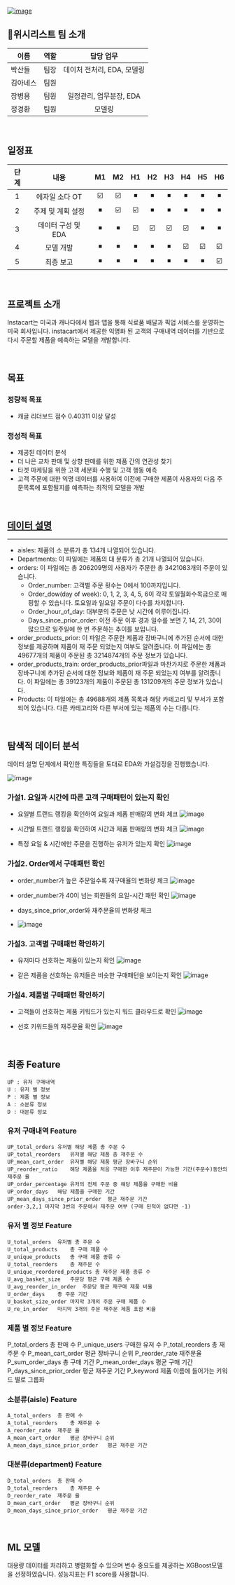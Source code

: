 [![image](https://user-images.githubusercontent.com/95989232/166428931-1ee9948f-cc1c-42a2-b0a9-47dae9b8b90d.png)](https://www.kaggle.com/competitions/instacart-market-basket-analysis/overview)

## 🛒위시리스트 팀 소개
|이름|역할|담당 업무|
|---|---|:---:|
|박산들|팀장|데이처 전처리, EDA, 모델링|
|김아네스|팀원|||
|장병용|팀원|일정관리, 업무분장, EDA|
|정경환|팀원|모델링|

<br/>

## 일정표
|단계|내용|M1|M2|H1|H2|H3|H4|H5|H6|  
|:---:|:-----:|:---:|:---:|:---:|:---:|:---:|:---:|:---:|:---:|  
|1|에자일 소다 OT|☑️|☑️|◾|◾|◾|◾|◾|◾|  
|2|주제 및 계획 설정|◾|☑️|☑️|◾|◾|◾|◾|◾|  
|3|데이터 구성 및 EDA|◾|◾|☑️|☑️|☑️|☑️|◾|◾|   
|4|모델 개발|◾|◾|◾|◾|◾|☑️|☑️|☑️|   
|5|최종 보고|◾|◾|◾|◾|◾|◾|◾|☑️|

<br/>

## 프로젝트 소개

Instacart는 미국과 캐나다에서 웹과 앱을 통해 식료품 배달과 픽업 서비스를 운영하는 미국 회사입니다. instacart에서 제공한 익명화 된 고객의 구매내역 데이터를 기반으로 다시 주문할 제품을 예측하는 모델을 개발합니다.

<br/>

## 목표
### 정량적 목표
- 캐글 리더보드 점수 0.40311 이상 달성
### 정성적 목표
- 제공된 데이터 분석
- 더 나은 교차 판매 및 상향 판매를 위한 제품 간의 연관성 찾기
- 타겟 마케팅을 위한 고객 세분화 수행 및 고객 행동 예측
- 고객 주문에 대한 익명 데이터를 사용하여 이전에 구매한 제품이 사용자의 다음 주문목록에 포함될지를 예측하는 최적의 모델을 개발

<br/>

## [데이터 설명](https://www.kaggle.com/competitions/instacart-market-basket-analysis/data)
***

- aisles: 제품의 소 분류가 총 134개 나열되어 있습니다.
- Departments: 이 파일에는 제품의 대 분류가 총 21개 나열되어 있습니다.
- orders: 이 파일에는 총 206209명의 사용자가 주문한 총 3421083개의 주문이 있습니다.
    - Order_number: 고객별 주문 횟수는 0에서 100까지입니다.
    - Order_dow(day of week): 0, 1, 2, 3, 4, 5, 6이 각각 토일월화수목금으로 매핑할 수 있습니다. 토요일과 일요일 주문이 다수를 차지합니다.
    - Order_hour_of_day: 대부분의 주문은 낮 시간에 이루어집니다.
    - Days_since_prior_order: 이전 주문 이후 경과 일수를 보면 7, 14, 21, 30이 많으므로 일주일에 한 번 주문하는 추이를 보입니다.
- order_products_prior: 이 파일은 주문한 제품과 장바구니에 추가된 순서에 대한 정보를 제공하며 제품이 재 주문 되었는지 여부도 알려줍니다. 이 파일에는 총 49677개의 제품이 주문된 총 3214874개의 주문 정보가 있습니다.
- order_products_train: order_products_prior파일과 마찬가지로 주문한 제품과 장바구니에 추가된 순서에 대한 정보와 제품이 재 주문 되었는지 여부를 알려줍니다. 이 파일에는 총 39123개의 제품이 주문된 총 131209개의 주문 정보가 있습니다.
- Products: 이 파일에는 총 49688개의 제품 목록과 해당 카테고리 및 부서가 포함되어 있습니다. 다른 카테고리와 다른 부서에 있는 제품의 수는 다릅니다.

<br/>

## 탐색적 데이터 분석

데이터 설명 단계에서 확인한 특징들을 토대로 EDA와 가설검정을 진행했습니다.

![image](https://user-images.githubusercontent.com/69462995/172520774-1098403a-a62e-4c96-a70a-0430e17db306.png)

### 가설1. 요일과 시간에 따른 고객 구매패턴이 있는지 확인
* 요일별 트랜드 랭킹을 확인하여 요일과 제품 판매량의 변화 체크
![image](https://user-images.githubusercontent.com/69462995/172520920-fb29b811-db73-47b9-8024-743597b2183d.png)

* 시간별 트랜드 랭킹을 확인하여 시간과 제품 판매량의 변화 체크
![image](https://user-images.githubusercontent.com/69462995/172520935-662b96b5-f025-4b58-af81-e76ce3c371f5.png)

* 특정 요일 & 시간에만 주문을 진행하는 유저가 있는지 확인
![image](https://user-images.githubusercontent.com/69462995/172521868-87332421-179a-4796-877c-1afe94e83e0a.png)


### 가설2. Order에서 구매패턴 확인
* order_number가 높은 주문일수록 재구매율의 변화량 체크
![image](https://user-images.githubusercontent.com/69462995/172521479-81b18df9-51c4-4648-9e18-1db471019eda.png)

* order_number가 40이 넘는 회원들의 요일-시간 패턴 확인
![image](https://user-images.githubusercontent.com/69462995/172522206-6e73b080-dc18-4b98-bde7-90e5de5396aa.png)

* days_since_prior_order와 재주문율의 변화량 체크
* ![image](https://user-images.githubusercontent.com/69462995/172522432-7e5406d5-af61-454f-beea-c124fc9a5b63.png)

### 가설3. 고객별 구매패턴 확인하기
* 유저마다 선호하는 제품이 있는지 확인
![image](https://user-images.githubusercontent.com/69462995/172522530-f435c08c-6e98-4bc6-867b-05f8cc61c0f6.png)

* 같은 제품을 선호하는 유저들은 비슷한 구매패턴을 보이는지 확인
![image](https://user-images.githubusercontent.com/69462995/172523104-b4677cb6-0a1d-4cf2-a897-2086f9dc2222.png)

### 가설4. 제품별 구매패턴 확인하기
* 고객들이 선호하는 제품 키워드가 있는지 워드 클라우드로 확인
![image](https://user-images.githubusercontent.com/69462995/172523495-d60698a1-1fa0-4766-bbfd-42f340ac9d4c.png)

* 선호 키워드들의 재주문율 확인
![image](https://user-images.githubusercontent.com/69462995/172523553-ca9d92be-e172-4bc0-be44-f3f6f7f4ef91.png)

<br/>

## 최종 Feature
```
UP : 유저 구매내역
U : 유저 별 정보
P : 제품 별 정보
A : 소분류 정보
D : 대분류 정보
```

### 유저 구매내역 Feature
```
UP_total_orders	유저별 해당 제품 총 주문 수
UP_total_reorders	유저별 해당 제품 총 재주문 수
UP_mean_cart_order	유저별 해당 제품 평균 장바구니 순위
UP_reorder_ratio	해당 제품을 처음 구매한 이후 재주문이 가능한 기간(주문수)동안의 재주문 율
UP_order_percentage	유저의 전체 주문 중 해당 제품을 구매한 비율
UP_order_days	해당 제품을 구매한 기간
UP_mean_days_since_prior_order	평균 재주문 기간
order-3,2,1	마지막 3번의 주문에서 재주문 여부 (구매 된적이 없다면 -1)
```

### 유저 별 정보 Feature
```
U_total_orders	유저별 총 주문 수
U_total_products	총 구매 제품 수
U_unique_products	총 구매 제품 종류 수
U_total_reorders	총 재주문 수
U_unique_reordered_products	총 재주문 제품 종류 수
U_avg_basket_size	주문당 평균 구매 제품 수
U_avg_reorder_in_order	주문당 평균 재구매 제품 비율
U_order_days	총 주문 기간
U_basket_size_order	마지막 3개의 주문 구매 제품 수
U_re_in_order	마지막 3개의 주문 재주문 제품 포함 비율
```

### 제품 별 정보 Feature
P_total_orders	총 판매 수
P_unique_users	구매한 유저 수
P_total_reorders	총 재주문 수
P_mean_cart_order	평균 장바구니 순위
P_reorder_rate	재주문율
P_sum_order_days	총 구매 기간
P_mean_order_days	평균 구매 기간
P_days_since_prior_order	평균 재주문 기간
P_keyword 제품 이름에 들어가는 키워드 별로 그룹화

### 소분류(aisle) Feature
```
A_total_orders	총 판매 수
A_total_reorders	총 재주문 수
A_reorder_rate	재주문 율
A_mean_cart_order	평균 장바구니 순위
A_mean_days_since_prior_order	평균 재주문 기간
```

### 대분류(department) Feature
```
D_total_orders	총 판매 수
D_total_reorders	총 재주문 수
D_reorder_rate	재주문 율
D_mean_cart_order	평균 장바구니 순위
D_mean_days_since_prior_order	평균 재주문 기간
```
<br/>

## ML 모델

대용량 데이터를 처리하고 병렬화할 수 있으며 변수 중요도를 제공하는 XGBoost모델을 선정하였습니다. 성능지표는 F1 score를 사용합니다.
